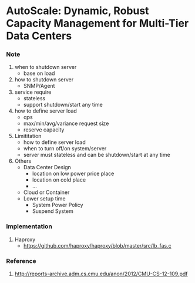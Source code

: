 # AutoScale: Dynamic, Robust Capacity Management for Multi-Tier Data Centers

### Note
1. when to shutdown server
    * base on load
2. how to shutdown server
    * SNMP/Agent
3. service require
    * stateless
    * support shutdown/start any time
4. how to define server load
    * qps
    * max/min/avg/variance request size
    * reserve capacity
5. Limititation
    * how to define server load
    * when to turn off/on system/server
    * server must stateless and can be shutdown/start at any time
6. Others
    * Data Center Design
        * location on low power price place
        * location on cold place
        * ...
    * Cloud or Container
    * Lower setup time
        * System Power Policy
        * Suspend System

### Implementation
1. Haproxy
    * https://github.com/haproxy/haproxy/blob/master/src/lb_fas.c

### Reference
1. http://reports-archive.adm.cs.cmu.edu/anon/2012/CMU-CS-12-109.pdf 

